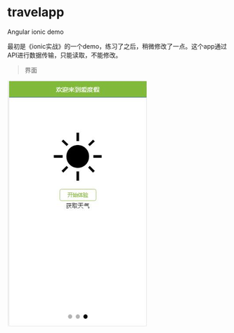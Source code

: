 # travelapp
Angular ionic demo

最初是《ionic实战》的一个demo，练习了之后，稍微修改了一点。这个app通过API进行数据传输，只能读取，不能修改。

>界面

 ![image](https://github.com/zgfang1993/travelapp/blob/master/readmepic/welcome.jpg)




